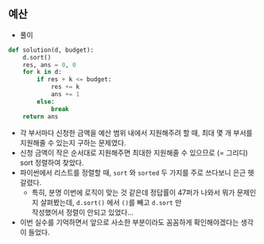 ## 예산    
- 풀이   


```python    
def solution(d, budget):
    d.sort()
    res, ans = 0, 0
    for k in d:
        if res + k <= budget:
            res += k
            ans += 1
        else:
            break
    return ans
```    

- 각 부서마다 신청한 금액을 예산 범위 내에서 지원해주려 할 때, 최대 몇 개 부서를 지원해줄 수 있는지 구하는 문제였다.    
- 신청 금액이 작은 순서대로 지원해주면 최대한 지원해줄 수 있으므로 (= 그리디)    
  sort 정렬하여 찾았다.    
- 파이썬에서 리스트를 정렬할 때, `sort` 와 `sorted` 두 가지를 주로 쓰다보니 은근 헷갈렸다.    
  - 특히, 분명 이번에 로직이 맞는 것 같은데 정답률이 47퍼가 나와서 뭐가 문제인지 살펴봤는데, `d.sort()` 에서 `()`를 빼고 `d.sort` 만    
    작성했어서 정렬이 안되고 있었다...     
- 이번 실수를 기억하면서 앞으로 사소한 부분이라도 꼼꼼하게 확인해야겠다는 생각이 들었다.    

